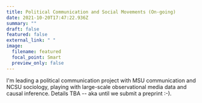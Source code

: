 ```yaml
---
title: Political Communication and Social Movements (On-going)
date: 2021-10-20T17:47:22.936Z
summary: ""
draft: false
featured: false
external_link: " "
image:
  filename: featured
  focal_point: Smart
  preview_only: false
---
```

I'm leading a political communication project with MSU communication and NCSU sociology, playing with large-scale observational media data and causal inference. Details TBA -- aka until we submit a preprint :-).